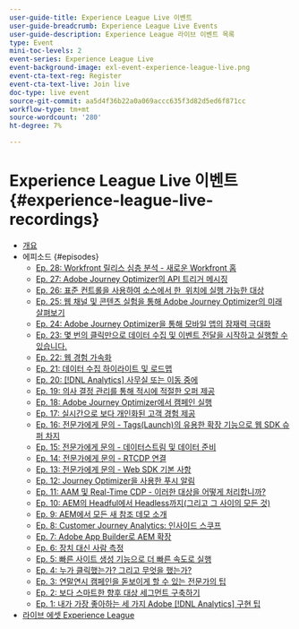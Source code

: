 ```yaml
---
user-guide-title: Experience League Live 이벤트
user-guide-breadcrumb: Experience League Live Events
user-guide-description: Experience League 라이브 이벤트 목록
type: Event
mini-toc-levels: 2
event-series: Experience League Live
event-background-image: exl-event-experience-league-live.png
event-cta-text-reg: Register
event-cta-text-live: Join live
doc-type: live event
source-git-commit: aa5d4f36b22a0a069accc635f3d82d5ed6f871cc
workflow-type: tm+mt
source-wordcount: '280'
ht-degree: 7%

---
```



# Experience League Live 이벤트 {#experience-league-live-recordings}

+ [개요](overview.md)
+ 에피소드 {#episodes}
   + [Ep. 28: Workfront 릴리스 심층 분석 - 새로운 Workfront 홈](episodes/exl-live-episode-10-26-23.md)
   + [Ep. 27: Adobe Journey Optimizer의 API 트리거 메시징](episodes/exl-live-episode-8-23-23.md)
   + [Ep. 26: 표준 컨트롤을 사용하여 소스에서 한 &#x200B; 위치에 실행 가능한 대상](episodes/exl-live-episode-7-20-23.md)
   + [Ep. 25: 웹 채널 및 콘텐츠 실험을 통해 Adobe Journey Optimizer의 미래 살펴보기](episodes/exl-live-episode-6-14-23.md)
   + [Ep. 24: Adobe Journey Optimizer을 통해 모바일 앱의 잠재력 극대화](episodes/exl-live-episode-5-24-23.md)
   + [Ep. 23: 몇 번의 클릭만으로 데이터 수집 및 이벤트 전달을 시작하고 실행할 수 있습니다.](episodes/exl-live-episode-4-25-23.md)
   + [Ep. 22: 웹 경험 가속화](episodes/exl-live-episode-2-16-23.md)
   + [Ep. 21: 데이터 수집 하이라이트 및 로드맵](episodes/exl-live-episode-1-26-23.md)
   + [Ep. 20: [!DNL Analytics] 사무실 또는 이동 중에](episodes/exl-live-episode-11-18-22.md)
   + [Ep. 19: 의사 결정 관리를 통해 적시에 적절한 오퍼 제공](episodes/exl-live-episode-10-25-22.md)
   + [Ep. 18: Adobe Journey Optimizer에서 캠페인 실행](episodes/exl-live-episode-09-22-22.md)
   + [Ep. 17: 실시간으로 보다 개인화된 고객 경험 제공](episodes/exl-live-episode-09-20-22.md)
   + [Ep. 16: 전문가에게 문의 - Tags(Launch)의 유용한 확장 기능으로 웹 SDK 슈퍼 차지](episodes/exl-live-episode-08-23-22.md)
   + [Ep. 15: 전문가에게 문의 - 데이터스트림 및 데이터 준비](episodes/exl-live-episode-07-21-22.md)
   + [Ep. 14: 전문가에게 문의 - RTCDP 연결](episodes/exl-live-episode-06-23-22.md)
   + [Ep. 13: 전문가에게 문의 - Web SDK 기본 사항](episodes/exl-live-episode-05-26-22.md)
   + [Ep. 12: Journey Optimizer을 사용한 푸시 알림](episodes/exl-live-episode-05-12-22.md)
   + [Ep. 11: AAM 및 Real-Time CDP - 이러한 대상을 어떻게 처리합니까?](episodes/exl-live-episode-04-28-22.md)
   + [Ep. 10: AEM의 Headful에서 Headless까지(그리고 그 사이의 모든 것)](episodes/exl-live-episode-04-21-22.md)
   + [Ep. 9: AEM에서 모든 새 참조 데모 소개](episodes/exl-live-episode-02-03-22.md)
   + [Ep. 8: Customer Journey Analytics: 인사이드 스쿠프](episodes/exl-live-episode-08.md)
   + [Ep. 7: Adobe App Builder로 AEM 확장](episodes/exl-live-episode-07.md)
   + [Ep. 6: 장치 대신 사람 측정](episodes/exl-live-episode-06.md)
   + [Ep. 5: 빠른 사이트 생성 기능으로 더 빠른 속도로 실행](episodes/exl-live-episode-05.md)
   + [Ep. 4: 누가 클릭했는가? 그리고 무엇을 했는가?](episodes/exl-live-episode-04.md)
   + [Ep. 3: 연말연시 캠페인을 돋보이게 할 수 있는 전문가의 팁](episodes/exl-live-episode-03.md)
   + [Ep. 2: 보다 스마트한 향후 대상 세그먼트 구축하기](episodes/exl-live-episode-02.md)
   + [Ep. 1: 내가 가장 좋아하는 세 가지 Adobe [!DNL Analytics] 구현 팁](episodes/exl-live-episode-01.md)
+ [라이브 에셋 Experience League](exl-live-assets.md)

